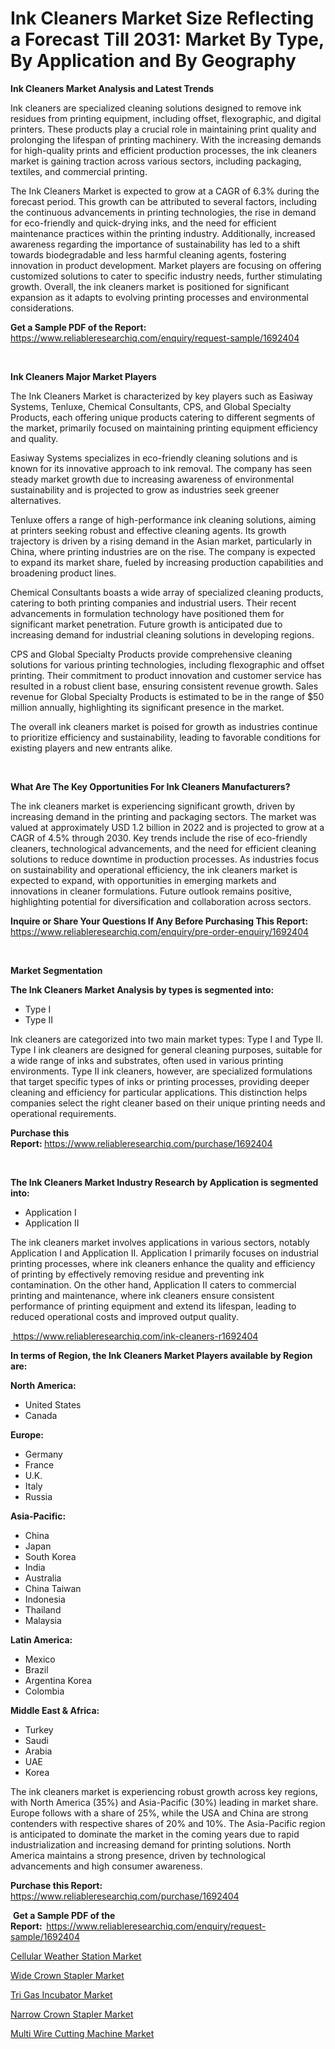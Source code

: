 <p><h1>Ink Cleaners Market Size Reflecting a Forecast Till 2031: Market By Type, By Application and By Geography</h1></p><p><strong>Ink Cleaners Market Analysis and Latest Trends</strong></p>
<p><p>Ink cleaners are specialized cleaning solutions designed to remove ink residues from printing equipment, including offset, flexographic, and digital printers. These products play a crucial role in maintaining print quality and prolonging the lifespan of printing machinery. With the increasing demands for high-quality prints and efficient production processes, the ink cleaners market is gaining traction across various sectors, including packaging, textiles, and commercial printing.</p><p>The Ink Cleaners Market is expected to grow at a CAGR of 6.3% during the forecast period. This growth can be attributed to several factors, including the continuous advancements in printing technologies, the rise in demand for eco-friendly and quick-drying inks, and the need for efficient maintenance practices within the printing industry. Additionally, increased awareness regarding the importance of sustainability has led to a shift towards biodegradable and less harmful cleaning agents, fostering innovation in product development. Market players are focusing on offering customized solutions to cater to specific industry needs, further stimulating growth. Overall, the ink cleaners market is positioned for significant expansion as it adapts to evolving printing processes and environmental considerations.</p></p>
<p><strong>Get a Sample PDF of the Report:&nbsp;</strong> <a href="https://www.reliableresearchiq.com/enquiry/request-sample/1692404?utm_campaign=1725&utm_medium=2&utm_source=Github&utm_content=ia&utm_term=20102024&utm_id=ink-cleaners">https://www.reliableresearchiq.com/enquiry/request-sample/1692404</a></p>
<p>&nbsp;</p>
<p><strong>Ink Cleaners Major Market Players</strong></p>
<p><p>The Ink Cleaners Market is characterized by key players such as Easiway Systems, Tenluxe, Chemical Consultants, CPS, and Global Specialty Products, each offering unique products catering to different segments of the market, primarily focused on maintaining printing equipment efficiency and quality.</p><p>Easiway Systems specializes in eco-friendly cleaning solutions and is known for its innovative approach to ink removal. The company has seen steady market growth due to increasing awareness of environmental sustainability and is projected to grow as industries seek greener alternatives.</p><p>Tenluxe offers a range of high-performance ink cleaning solutions, aiming at printers seeking robust and effective cleaning agents. Its growth trajectory is driven by a rising demand in the Asian market, particularly in China, where printing industries are on the rise. The company is expected to expand its market share, fueled by increasing production capabilities and broadening product lines.</p><p>Chemical Consultants boasts a wide array of specialized cleaning products, catering to both printing companies and industrial users. Their recent advancements in formulation technology have positioned them for significant market penetration. Future growth is anticipated due to increasing demand for industrial cleaning solutions in developing regions.</p><p>CPS and Global Specialty Products provide comprehensive cleaning solutions for various printing technologies, including flexographic and offset printing. Their commitment to product innovation and customer service has resulted in a robust client base, ensuring consistent revenue growth. Sales revenue for Global Specialty Products is estimated to be in the range of $50 million annually, highlighting its significant presence in the market.</p><p>The overall ink cleaners market is poised for growth as industries continue to prioritize efficiency and sustainability, leading to favorable conditions for existing players and new entrants alike.</p></p>
<p>&nbsp;</p>
<p><strong>What Are The Key Opportunities For Ink Cleaners Manufacturers?</strong></p>
<p><p>The ink cleaners market is experiencing significant growth, driven by increasing demand in the printing and packaging sectors. The market was valued at approximately USD 1.2 billion in 2022 and is projected to grow at a CAGR of 4.5% through 2030. Key trends include the rise of eco-friendly cleaners, technological advancements, and the need for efficient cleaning solutions to reduce downtime in production processes. As industries focus on sustainability and operational efficiency, the ink cleaners market is expected to expand, with opportunities in emerging markets and innovations in cleaner formulations. Future outlook remains positive, highlighting potential for diversification and collaboration across sectors.</p></p>
<p><strong>Inquire or Share Your Questions If Any Before Purchasing This Report:</strong> <a href="https://www.reliableresearchiq.com/enquiry/pre-order-enquiry/1692404?utm_campaign=1725&utm_medium=2&utm_source=Github&utm_content=ia&utm_term=20102024&utm_id=ink-cleaners">https://www.reliableresearchiq.com/enquiry/pre-order-enquiry/1692404</a></p>
<p>&nbsp;</p>
<p><strong>Market Segmentation</strong></p>
<p><strong>The Ink Cleaners Market Analysis by types is segmented into:</strong></p>
<p><ul><li>Type I</li><li>Type II</li></ul></p>
<p><p>Ink cleaners are categorized into two main market types: Type I and Type II. Type I ink cleaners are designed for general cleaning purposes, suitable for a wide range of inks and substrates, often used in various printing environments. Type II ink cleaners, however, are specialized formulations that target specific types of inks or printing processes, providing deeper cleaning and efficiency for particular applications. This distinction helps companies select the right cleaner based on their unique printing needs and operational requirements.</p></p>
<p><strong>Purchase this Report:&nbsp;</strong><a href="https://www.reliableresearchiq.com/purchase/1692404?utm_campaign=1725&utm_medium=2&utm_source=Github&utm_content=ia&utm_term=20102024&utm_id=ink-cleaners">https://www.reliableresearchiq.com/purchase/1692404</a></p>
<p>&nbsp;</p>
<p><strong>The Ink Cleaners Market Industry Research by Application is segmented into:</strong></p>
<p><ul><li>Application I</li><li>Application II</li></ul></p>
<p><p>The ink cleaners market involves applications in various sectors, notably Application I and Application II. Application I primarily focuses on industrial printing processes, where ink cleaners enhance the quality and efficiency of printing by effectively removing residue and preventing ink contamination. On the other hand, Application II caters to commercial printing and maintenance, where ink cleaners ensure consistent performance of printing equipment and extend its lifespan, leading to reduced operational costs and improved output quality.</p></p>
<p><a href="https://www.reliableresearchiq.com/ink-cleaners-r1692404?utm_campaign=1725&utm_medium=2&utm_source=Github&utm_content=ia&utm_term=20102024&utm_id=ink-cleaners">&nbsp;https://www.reliableresearchiq.com/ink-cleaners-r1692404</a></p>
<p><strong>In terms of Region, the Ink Cleaners Market Players available by Region are:</strong></p>
<p>
    <p> <strong> North America: </strong>
        <ul>
            <li>United States</li>
            <li>Canada</li>
        </ul>
        </p> 
    <p> <strong> Europe: </strong>
        <ul>
            <li>Germany</li>
            <li>France</li>
            <li>U.K.</li>
            <li>Italy</li>
            <li>Russia</li>
        </ul>
        </p> 
    <p> <strong> Asia-Pacific: </strong>
        <ul>
            <li>China</li>
            <li>Japan</li>
            <li>South Korea</li>
            <li>India</li>
            <li>Australia</li>
            <li>China Taiwan</li>
            <li>Indonesia</li>
            <li>Thailand</li>
            <li>Malaysia</li>
        </ul>
        </p> 
    <p> <strong> Latin America: </strong>
        <ul>
            <li>Mexico</li>
            <li>Brazil</li>
            <li>Argentina Korea</li>
            <li>Colombia</li>
        </ul>
        </p> 
    <p> <strong> Middle East & Africa: </strong>
        <ul>
            <li>Turkey</li>
            <li>Saudi</li>
            <li>Arabia</li>
            <li>UAE</li>
            <li>Korea</li>
        </ul>
    </p>
    </p>
<p><p>The ink cleaners market is experiencing robust growth across key regions, with North America (35%) and Asia-Pacific (30%) leading in market share. Europe follows with a share of 25%, while the USA and China are strong contenders with respective shares of 20% and 10%. The Asia-Pacific region is anticipated to dominate the market in the coming years due to rapid industrialization and increasing demand for printing solutions. North America maintains a strong presence, driven by technological advancements and high consumer awareness.</p></p>
<p><strong>Purchase this Report: </strong><a href="https://www.reliableresearchiq.com/purchase/1692404?utm_campaign=1725&utm_medium=2&utm_source=Github&utm_content=ia&utm_term=20102024&utm_id=ink-cleaners">https://www.reliableresearchiq.com/purchase/1692404</a></p>
<p>&nbsp;<strong>Get a Sample PDF of the Report:&nbsp;&nbsp;</strong><a href="https://www.reliableresearchiq.com/enquiry/request-sample/1692404?utm_campaign=1725&utm_medium=2&utm_source=Github&utm_content=ia&utm_term=20102024&utm_id=ink-cleaners">https://www.reliableresearchiq.com/enquiry/request-sample/1692404</a></p>
<p><strong></strong></p>
<p><p><a href="https://www.linkedin.com/pulse/global-cellular-weather-station-market-trends-insights-growth-ltk7c?utm_campaign=1725&utm_medium=2&utm_source=Github&utm_content=ia&utm_term=20102024&utm_id=ink-cleaners">Cellular Weather Station Market</a></p><p><a href="https://www.linkedin.com/pulse/exploring-wide-crown-stapler-market-strategic-insights-growth-glpic?utm_campaign=1725&utm_medium=2&utm_source=Github&utm_content=ia&utm_term=20102024&utm_id=ink-cleaners">Wide Crown Stapler Market</a></p><p><a href="https://www.linkedin.com/pulse/regulatory-landscape-its-influence-global-tri-gas-incubator-uiasc?utm_campaign=1725&utm_medium=2&utm_source=Github&utm_content=ia&utm_term=20102024&utm_id=ink-cleaners">Tri Gas Incubator Market</a></p><p><a href="https://www.linkedin.com/pulse/narrow-crown-stapler-market-overview-forecast-2024-2031-detailed-ea1jc?utm_campaign=1725&utm_medium=2&utm_source=Github&utm_content=ia&utm_term=20102024&utm_id=ink-cleaners">Narrow Crown Stapler Market</a></p><p><a href="https://issuu.com/reportprime-2/docs/multi-wire-cutting-machine-market-s_7ffa8e447810b2?utm_campaign=1725&utm_medium=2&utm_source=Github&utm_content=ia&utm_term=20102024&utm_id=ink-cleaners">Multi Wire Cutting Machine Market</a></p></p>